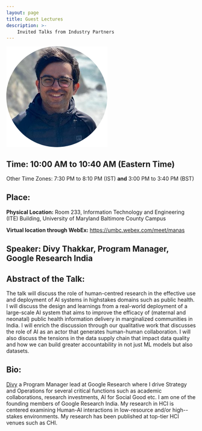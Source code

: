 ```yaml
---
layout: page
title: Guest Lectures
description: >-
    Invited Talks from Industry Partners
---
```


![ML Jungle](/assets/images/divy.png)

## Time: 10:00 AM to 10:40 AM (Eastern Time) 
Other Time Zones: 7:30 PM to 8:10 PM (IST) __and__ 3:00 PM to 3:40 PM (BST)

## Place: 
__Physical Location:__ Room 233, Information Technology and Engineering (ITE) Building, University of Maryland Baltimore County Campus


__Virtual location through WebEx:__ https://umbc.webex.com/meet/manas 

## Speaker: Divy Thakkar, Program Manager, Google Research India

## Abstract of the Talk:
The talk will discuss the role of human-centred research in the effective use and deployment of AI systems in highstakes domains such as public health. I will discuss the design and learnings from a real-world deployment of a large-scale AI system that aims to improve the efficacy of (maternal and neonatal) public health information delivery in marginalized communities in India. I will enrich the discussion through our qualitative work that discusses the role of AI as an actor that generates human-human collaboration. I will also discuss the tensions in the data supply chain that impact data quality and how we can build greater accountability in not just ML models but also datasets.

## Bio:
[Divy](https://sites.google.com/view/divythakkar/home) a Program Manager lead at Google Research where I drive Strategy and Operations for several critical functions such as academic collaborations, research investments, AI for Social Good etc. I am one of the founding members of Google Research India. My research in HCI is centered examining Human-AI interactions in low-resource and/or high--stakes environments. My research has been published at top-tier HCI venues such as CHI.